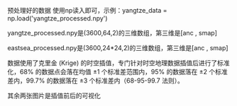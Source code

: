 
预处理好的数据
使用np读入即可，示例：yangtze_data = np.load('yangtze_processed.npy') 

yangtze_processed.npy是(3600,64,2)的三维数组，第三维是[anc , smap] 

eastsea_processed.npy是(3600,24*24,2)的三维数组，第三维是[anc , smap] 

数据使用了克里金 (Krige) 的时空插值，专门针对时空地理数据插值后进行了标准化，68% 的数据点会落在均值 ±1 个标准差范围内，95% 的数据落在 ±2 个标准差内，99.7% 的数据落在 ±3 个标准差内（68-95-99.7 法则）。 

其余两张图片是插值前后的可视化
